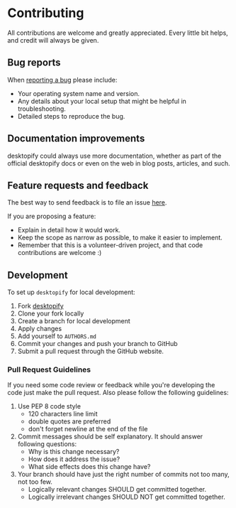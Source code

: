 # Contributing

All contributions are welcome and greatly appreciated. Every little bit helps, and credit will always be given.

## Bug reports

When [reporting a bug](https://github.com/mmohaveri/desktopify/issues) please include:

-   Your operating system name and version.
-   Any details about your local setup that might be helpful in troubleshooting.
-   Detailed steps to reproduce the bug.

## Documentation improvements

desktopify could always use more documentation, whether as part of the official desktopify docs or even on
the web in blog posts, articles, and such.

## Feature requests and feedback

The best way to send feedback is to file an issue [here](https://github.com/mmohaveri/desktopify/issues).

If you are proposing a feature:

-   Explain in detail how it would work.
-   Keep the scope as narrow as possible, to make it easier to implement.
-   Remember that this is a volunteer-driven project, and that code contributions are welcome :)

## Development

To set up `desktopify` for local development:

1. Fork [desktopify](https://github.com/mmohaveri/desktopify)
2. Clone your fork locally
3. Create a branch for local development
4. Apply changes
5. Add yourself to `AUTHORS.md`
6. Commit your changes and push your branch to GitHub
7. Submit a pull request through the GitHub website.

### Pull Request Guidelines

If you need some code review or feedback while you're developing the code just make the pull request.
Also please follow the following guidelines:

1. Use PEP 8 code style
    - 120 characters line limit
    - double quotes are preferred
    - don't forget newline at the end of the file
2. Commit messages should be self explanatory. It should answer following questions:
    - Why is this change necessary?
    - How does it address the issue?
    - What side effects does this change have?
3. Your branch should have just the right number of commits not too many, not too few.
    - Logically relevant changes SHOULD get committed together.
    - Logically irrelevant changes SHOULD NOT get committed together.
